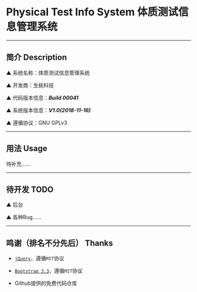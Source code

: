 # Physical Test Info System 体质测试信息管理系统

---

## 简介 Description

▲ 系统名称：体质测试信息管理系统

▲ 开发商：生蚝科技

▲ 代码版本信息：***Build 00041***

▲ 系统版本信息：***V1.0(2018-11-16)***

▲ 遵循协议：GNU GPLv3

---

## 用法 Usage

待补充……

---

## 待开发 TODO

▲ 后台

▲ 各种Bug……

---

## 鸣谢（排名不分先后） Thanks

* [`jQuery`](https://jquery.org/)，遵循`MIT`协议

* [`Bootstrap 3.3`](https://getbootstrap.com/)，遵循`MIT`协议

* Github提供的免费代码仓库
